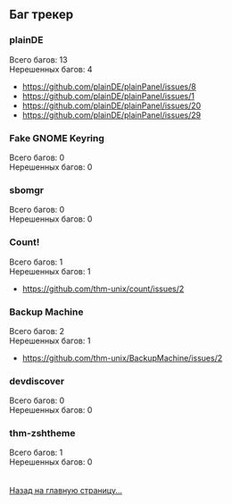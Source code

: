 ## Баг трекер
### plainDE
Всего багов: 13<br>
Нерешенных багов: 4<br>
<ul>
  <li><a href="https://github.com/plainDE/plainPanel/issues/8">https://github.com/plainDE/plainPanel/issues/8</a></li>
  <li><a href="https://github.com/plainDE/plainPanel/issues/1">https://github.com/plainDE/plainPanel/issues/1</a></li>
  <li><a href="https://github.com/plainDE/plainPanel/issues/20">https://github.com/plainDE/plainPanel/issues/20</a></li>
  <li><a href="https://github.com/plainDE/plainPanel/issues/29">https://github.com/plainDE/plainPanel/issues/29</a></li>
</ul>

### Fake GNOME Keyring
Всего багов: 0<br>
Нерешенных багов: 0

### sbomgr
Всего багов: 0<br>
Нерешенных багов: 0

### Count!
Всего багов: 1<br>
Нерешенных багов: 1
<ul>
  <li><a href="https://github.com/thm-unix/count/issues/2">https://github.com/thm-unix/count/issues/2</a></li>
</ul>

### Backup Machine
Всего багов: 2<br>
Нерешенных багов: 1
<ul>
  <li><a href="https://github.com/thm-unix/BackupMachine/issues/2">https://github.com/thm-unix/BackupMachine/issues/2</a></li>
</ul>

### devdiscover
Всего багов: 0<br>
Нерешенных багов: 0

### thm-zshtheme
Всего багов: 1<br>
Нерешенных багов: 0
<br><br><br>
<a href="../index">Назад на главную страницу...</a>
